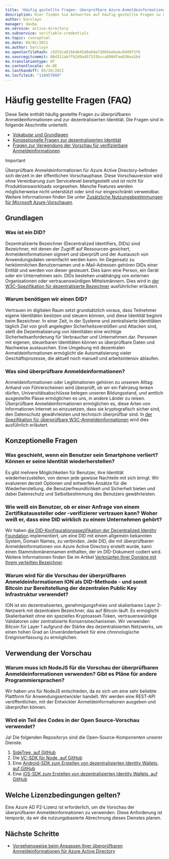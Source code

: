 ```yaml
---
title: 'Häufig gestellte Fragen: überprüfbare Azure-Anmeldeinformationen (Vorschau)'
description: Hier finden Sie Antworten auf häufig gestellte Fragen zu überprüfbaren Anmeldeinformationen.
author: barclayn
manager: davba
ms.service: active-directory
ms.subservice: verifiable-credentials
ms.topic: conceptual
ms.date: 04/01/2021
ms.author: barclayn
ms.openlocfilehash: c9253ce81b64b45d0ab8a72605eeba4c0d49f3f6
ms.sourcegitcommit: 80d311abffb2d9a457333bcca898dfae830ea1b4
ms.translationtype: HT
ms.contentlocale: de-DE
ms.lasthandoff: 05/26/2021
ms.locfileid: "110457889"
---
```

# <a name="frequently-asked-questions-faq"></a>Häufig gestellte Fragen (FAQ)

Diese Seite enthält häufig gestellte Fragen zu überprüfbaren Anmeldeinformationen und zur dezentralisierten Identität. Die Fragen sind in folgende Abschnitte unterteilt.

- [Vokabular und Grundlagen](#the-basics)
- [Konzeptionelle Fragen zur dezentralisierten Identität](#conceptual-questions)
- [Fragen zur Verwendung der Vorschau für verifizierbare Anmeldeinformationen](#using-the-preview)

> [!IMPORTANT]
> Überprüfbare Anmeldeinformationen für Azure Active Directory-befinden sich derzeit in der öffentlichen Vorschauphase.
> Diese Vorschauversion wird ohne Vereinbarung zum Servicelevel bereitgestellt und ist nicht für Produktionsworkloads vorgesehen. Manche Features werden möglicherweise nicht unterstützt oder sind nur eingeschränkt verwendbar. Weitere Informationen finden Sie unter [Zusätzliche Nutzungsbestimmungen für Microsoft Azure-Vorschauen](https://azure.microsoft.com/support/legal/preview-supplemental-terms/).

## <a name="the-basics"></a>Grundlagen

### <a name="what-is-a-did"></a>Was ist ein DID? 

Dezentralisierte Bezeichner (Decentralized Identifiers, DIDs) sind Bezeichner, mit denen der Zugriff auf Ressourcen gesichert, Anmeldeinformationen signiert und überprüft und der Austausch von Anwendungsdaten vereinfacht werden kann. Im Gegensatz zu herkömmlichen Benutzernamen und e-Mail-Adressen gehören DIDs einer Entität und werden von dieser gesteuert. Dies kann eine Person, ein Gerät oder ein Unternehmen sein. DIDs bestehen unabhängig von externen Organisationen oder vertrauenswürdigen Mittelsmännern. Dies wird in [der W3C-Spezifikation für dezentralisierte Bezeichner](https://www.w3.org/TR/did-core/) ausführlicher erläutert.

### <a name="why-do-we-need-a-did"></a>Warum benötigen wir einen DID?

Vertrauen im digitalen Raum setzt grundsätzlich voraus, dass Teilnehmer eigene Identitäten besitzen und steuern können, und diese Identität beginnt beim Bezeichner.
In einer Zeit, in der Systeme und zentralisierte Identitäten täglich Ziel von groß angelegten Sicherheitsverstößen und Attacken sind, stellt die Dezentralisierung von Identitäten eine wichtige Sicherheitsanforderung für Verbraucher und Unternehmen dar.
Personen mit eigenen, steuerbaren Identitäten können so überprüfbare Daten und Nachweise austauschen. Eine Umgebung mit dezentralen Anmeldeinformationen ermöglicht die Automatisierung vieler Geschäftsprozesse, die aktuell noch manuell und arbeitsintensiv ablaufen.

### <a name="what-is-a-verifiable-credential"></a>Was sind überprüfbare Anmeldeinformationen? 

Anmeldeinformationen oder Legitimationen gehören zu unserem Alltag: Anhand von Führerscheinen wird überprüft, ob wir ein Fahrzeug lenken dürfen, Universitätsabschlüsse belegen unseren Bildungsstand, und amtlich ausgestellte Pässe ermöglichen es uns, in andere Länder zu reisen. Überprüfbare Anmeldeinformationen ermöglichen es, diese Arten von Informationen Internet so einzusetzen, dass sie kryptografisch sicher sind, den Datenschutz gewährleisten und technisch überprüfbar sind. In [der Spezifikation für überprüfbare W3C-Anmeldeinformationen](https://www.w3.org/TR/vc-data-model//) wird dies ausführlich erläutert.


## <a name="conceptual-questions"></a>Konzeptionelle Fragen

### <a name="what-happens-when-a-user-loses-their-phone-can-they-recover-their-identity"></a>Was geschieht, wenn ein Benutzer sein Smartphone verliert? Können er seine Identität wiederherstellen?

Es gibt mehrere Möglichkeiten für Benutzer, ihre Identität wiederherzustellen, von denen jede gewisse Nachteile mit sich bringt. Wir evaluieren derzeit Optionen und entwerfen Ansätze für die Wiederherstellung, die Benutzerfreundlichkeit und Sicherheit bieten und dabei Datenschutz und Selbstbestimmung des Benutzers gewährleisten.

### <a name="how-can-a-user-trust-a-request-from-an-issuer-or-verifier-how-do-they-know-a-did-is-the-real-did-for-an-organization"></a>Wie weiß ein Benutzer, ob er einer Anfrage von einem Zertifikataussteller oder -verifizierer vertrauen kann? Woher weiß er, dass eine DID wirklich zu einem Unternehmen gehört?

Wir haben [die DID-Konfigurationsspezifikation der Decentralized Identity Foundation](https://identity.foundation/.well-known/resources/did-configuration/) implementiert, um eine DID mit einem allgemein bekannten System, Domain Names, zu verbinden. Jede DID, die mit überprüfbaren Anmeldeinformationen von Azure Active Directory erstellt wurde, kann einen Stammdomänennamen enthalten, der im DID-Dokument codiert wird. Weitere Informationen finden Sie im Artikel [Verknüpfen Ihrer Domäne mit Ihrem verteilten Bezeichner](how-to-dnsbind.md).  

### <a name="why-does-the-verifiable-credential-preview-use-ion-as-its-did-method-and-therefore-bitcoin-to-provide-decentralized-public-key-infrastructure"></a>Warum wird für die Vorschau der überprüfbaren Anmeldeinformationen ION als DID-Methode - und somit Bitcoin zur Bereitstellung der dezentralen Public Key Infrastruktur verwendet?

ION ist ein dezentralisiertes, genehmigungsfreies und skalierbares Layer 2-Netzwerk mit dezentralem Bezeichner, das auf Bitcoin läuft. Es ermöglicht Skalierbarkeit ohne ein spezielles Kryptoasset-Token, vertrauenswürdige Validatoren oder zentralisierte Konsensmechanismen. Wir verwenden Bitcoin für Layer 1 aufgrund der Stärke des dezentralisierten Netzwerks, um einen hohen Grad an Unveränderbarkeit für eine chronologische Ereigniserfassung zu ermöglichen.

## <a name="using-the-preview"></a>Verwendung der Vorschau

### <a name="why-must-i-use-nodejs-for-the-verifiable-credentials-preview-any-plans-for-other-programming-languages"></a>Warum muss ich NodeJS für die Vorschau der überprüfbaren Anmeldeinformationen verwenden? Gibt es Pläne für andere Programmiersprachen? 

Wir haben uns für NodeJS entschieden, da es sich um eine sehr beliebte Plattform für Anwendungsentwickler handelt. Wir werden eine REST-API veröffentlichen, mit der Entwickler Anmeldeinformationen ausgeben und überprüfen können. 

### <a name="is-any-of-the-code-used-in-the-preview-open-source"></a>Wird ein Teil des Codes in der Open Source-Vorschau verwendet?

Ja! Die folgenden Repositorys sind die Open-Source-Komponenten unserer Dienste.

1. [SideTree, auf GitHub](https://github.com/decentralized-identity/sidetree)
2. Die [VC-SDK für Node, auf GitHub](https://github.com/microsoft/VerifiableCredentials-Verification-SDK-Typescript)
3. Eine [Android-SDK zum Erstellen von dezentralisierten Identity Wallets, auf GitHub](https://github.com/microsoft/VerifiableCredential-SDK-Android)
4. Eine [iOS-SDK zum Erstellen von dezentralisierten Identity Wallets, auf GitHub](https://github.com/microsoft/VerifiableCredential-SDK-iOS)


## <a name="what-are-the-licensing-requirements"></a>Welche Lizenzbedingungen gelten?

Eine Azure AD P2-Lizenz ist erforderlich, um die Vorschau der überprüfbaren Anmeldeinformationen zu verwenden. Diese Anforderung ist temporär, da wir die nutzungsbasierte Abrechnung dieses Dienstes planen. 


## <a name="next-steps"></a>Nächste Schritte

- [Vorgehensweise beim Anpassen Ihrer überprüfbaren Anmeldeinformationen für Azure Active Directory](credential-design.md)

